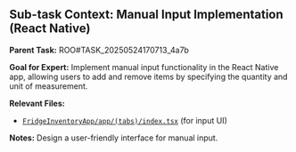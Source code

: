 ## Sub-task Context: Manual Input Implementation (React Native)

**Parent Task:** ROO#TASK_20250524170713_4a7b

**Goal for Expert:** Implement manual input functionality in the React Native app, allowing users to add and remove items by specifying the quantity and unit of measurement.

**Relevant Files:**

*   [`FridgeInventoryApp/app/(tabs)/index.tsx`](FridgeInventoryApp/app/(tabs)/index.tsx) (for input UI)

**Notes:** Design a user-friendly interface for manual input.